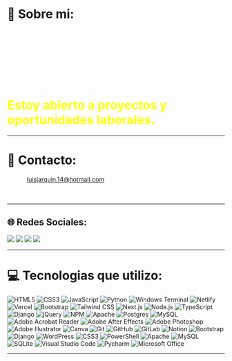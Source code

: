 # 💫 Sobre mi:

<p style="font-size: 14px; color: white;">Mi nombre es <strong>Luis Enrique Jarquin</strong>, panameño de <strong>27 años</strong> amante de la programación y el desarrollo web.
Me encanta aprender y compartir conocimiento, y soy creyente del aprendizaje continuo.<br><br>
Estoy en busca de una oportunidad laboral y como una de mis grandes habilidades blandas, cabe destacar que me encanta trabajar en equipo y aprender de los demás.
</p>
<h1 style="color: yellow; font-weight: bold;">Estoy abierto a proyectos y oportunidades laborales.</h1>

---

# 📧 Contacto:

<p style="font-size: 14px; color: white;">
    <strong>Email:</strong> <a href="mailto:luisjarquin.14@hotmail.com" target="_blank" rel="noopener noreferrer">luisjarquin.14@hotmail.com</a><br>
    <strong>Teléfono:</strong> +507 6696-3027<br>
    <strong>Ubicación:</strong> Ciudad de Panamá, Panamá Oeste<br>
</p>

---

## 🌐 Redes Sociales:

<a href="https://www.linkedin.com/in/luis-enrique-jarquin-cornejo-287145228/" target="_blank" rel="noopener noreferrer"><img src="https://img.shields.io/badge/LinkedIn-%230077B5.svg?logo=linkedin&logoColor=white" /></a>
<a href="https://www.instagram.com/enriquedrum/" target="_blank" rel="noopener noreferrer"><img src="https://img.shields.io/badge/Instagram-FF4500.svg?logo=instagram&logoColor=white" /></a>
<a href="https://x.com/enriquedrum" target="_blank" rel="noopener noreferrer"><img src="https://img.shields.io/badge/X-FF4500.svg?logo=x&logoColor=white" /></a>
<a href="https://www.facebook.com/luis.e.jarquin/" target="_blank" rel="noopener noreferrer"><img src="https://img.shields.io/badge/Facebook-1877F2.svg?logo=facebook&logoColor=white" /></a>

---

# 💻 Tecnologias que utilizo:

![HTML5](https://img.shields.io/badge/html5-%23E34F26.svg?style=for-the-badge&logo=html5&logoColor=white) ![CSS3](https://img.shields.io/badge/css3-%231572B6.svg?style=for-the-badge&logo=css3&logoColor=white) ![JavaScript](https://img.shields.io/badge/javascript-%23323330.svg?style=for-the-badge&logo=javascript&logoColor=%23F7DF1E) ![Python](https://img.shields.io/badge/python-3670A0?style=for-the-badge&logo=python&logoColor=ffdd54) ![Windows Terminal](https://img.shields.io/badge/Windows%20Terminal-%234D4D4D.svg?style=for-the-badge&logo=windows-terminal&logoColor=white) ![Netlify](https://img.shields.io/badge/netlify-%23000000.svg?style=for-the-badge&logo=netlify&logoColor=#00C7B7) ![Vercel](https://img.shields.io/badge/vercel-%23000000.svg?style=for-the-badge&logo=vercel&logoColor=white) ![Bootstrap](https://img.shields.io/badge/bootstrap-%238511FA.svg?style=for-the-badge&logo=bootstrap&logoColor=white) ![Tailwind CSS](https://img.shields.io/badge/tailwindcss-%2338B2E3.svg?style=for-the-badge&logo=tailwindcss&logoColor=white) ![Next.js](https://img.shields.io/badge/next.js-%23000.svg?style=for-the-badge&logo=next.js&logoColor=white) ![Node.js](https://img.shields.io/badge/node.js-6DA55E?style=for-the-badge&logo=node.js&logoColor=white) ![TypeScript](https://img.shields.io/badge/typescript-%23007ACC.svg?style=for-the-badge&logo=typescript&logoColor=white) ![Django](https://img.shields.io/badge/django-%23092E20.svg?style=for-the-badge&logo=django&logoColor=white) ![jQuery](https://img.shields.io/badge/jquery-%230769AD.svg?style=for-the-badge&logo=jquery&logoColor=white) ![NPM](https://img.shields.io/badge/NPM-%23CB3837.svg?style=for-the-badge&logo=npm&logoColor=white) ![Apache](https://img.shields.io/badge/apache-%23D42029.svg?style=for-the-badge&logo=apache&logoColor=white) ![Postgres](https://img.shields.io/badge/postgres-%23316192.svg?style=for-the-badge&logo=postgresql&logoColor=white) ![MySQL](https://img.shields.io/badge/mysql-4479A1.svg?style=for-the-badge&logo=mysql&logoColor=white) ![Adobe Acrobat Reader](https://img.shields.io/badge/Adobe%20Acrobat%20Reader-EC1C24.svg?style=for-the-badge&logo=Adobe%20Acrobat%20Reader&logoColor=white) ![Adobe After Effects](https://img.shields.io/badge/Adobe%20After%20Effects-9999FF.svg?style=for-the-badge&logo=Adobe%20After%20Effects&logoColor=white) ![Adobe Photoshop](https://img.shields.io/badge/adobe%20photoshop-%2331A8FF.svg?style=for-the-badge&logo=adobe%20photoshop&logoColor=white) ![Adobe Illustrator](https://img.shields.io/badge/adobe%20illustrator-%23FF9A00.svg?style=for-the-badge&logo=adobe%20illustrator&logoColor=white) ![Canva](https://img.shields.io/badge/Canva-%2300C4CC.svg?style=for-the-badge&logo=Canva&logoColor=white) ![Git](https://img.shields.io/badge/git-%23F05033.svg?style=for-the-badge&logo=git&logoColor=white) ![GitHub](https://img.shields.io/badge/github-%23121011.svg?style=for-the-badge&logo=github&logoColor=white) ![GitLab](https://img.shields.io/badge/gitlab-%23181717.svg?style=for-the-badge&logo=gitlab&logoColor=white) ![Notion](https://img.shields.io/badge/Notion-%23000000.svg?style=for-the-badge&logo=notion&logoColor=white) ![Bootstrap](https://img.shields.io/badge/bootstrap-%238511FA.svg?style=for-the-badge&logo=bootstrap&logoColor=white) ![Django](https://img.shields.io/badge/django-%23092E20.svg?style=for-the-badge&logo=django&logoColor=white) ![WordPress](https://img.shields.io/badge/WordPress-%23117AC9.svg?style=for-the-badge&logo=WordPress&logoColor=white) ![CSS3](https://img.shields.io/badge/css3-%231572B6.svg?style=for-the-badge&logo=css3&logoColor=white) ![PowerShell](https://img.shields.io/badge/PowerShell-%235391FE.svg?style=for-the-badge&logo=powershell&logoColor=white) ![Apache](https://img.shields.io/badge/apache-%23D42029.svg?style=for-the-badge&logo=apache&logoColor=white) ![MySQL](https://img.shields.io/badge/mysql-4479A1.svg?style=for-the-badge&logo=mysql&logoColor=white) ![SQLite](https://img.shields.io/badge/sqlite-%2307405e.svg?style=for-the-badge&logo=sqlite&logoColor=white) ![Visual Studio Code](https://img.shields.io/badge/Visual%20Studio%20Code-0078D7.svg?style=for-the-badge&logo=visual-studio-code&logoColor=white) ![Pycharm](https://img.shields.io/badge/Pycharm-0078D7.svg?style=for-the-badge&logo=pycharm&logoColor=white) ![Microsoft Office](https://img.shields.io/badge/Microsoft%20Office-D83B01.svg?style=for-the-badge&logo=microsoft-office&logoColor=white)

---
